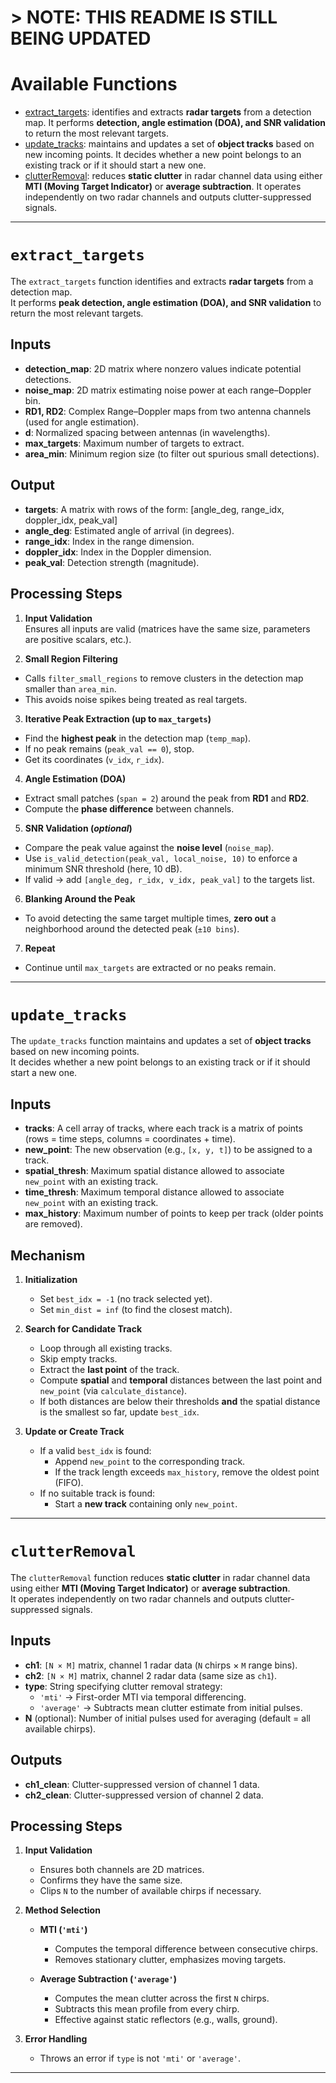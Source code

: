 # > NOTE: THIS README IS STILL BEING UPDATED

# Available Functions

- [extract_targets](#extract_targets): identifies and extracts **radar targets** from a detection map. It performs **detection, angle estimation (DOA), and SNR validation** to return the most relevant targets.
- [update_tracks](#update_tracks): maintains and updates a set of **object tracks** based on new incoming points. It decides whether a new point belongs to an existing track or if it should start a new one.
- [clutterRemoval](#clutterRemoval): reduces **static clutter** in radar channel data using either **MTI (Moving Target Indicator)** or **average subtraction**.  It operates independently on two radar channels and outputs clutter-suppressed signals.
---

# `extract_targets`

The `extract_targets` function identifies and extracts **radar targets** from a detection map.  
It performs **peak detection, angle estimation (DOA), and SNR validation** to return the most relevant targets.

## Inputs
- **detection_map**: 2D matrix where nonzero values indicate potential detections.  
- **noise_map**: 2D matrix estimating noise power at each range–Doppler bin.  
- **RD1, RD2**: Complex Range–Doppler maps from two antenna channels (used for angle estimation).  
- **d**: Normalized spacing between antennas (in wavelengths).  
- **max_targets**: Maximum number of targets to extract.  
- **area_min**: Minimum region size (to filter out spurious small detections).  

## Output
- **targets**: A matrix with rows of the form: [angle_deg, range_idx, doppler_idx, peak_val]
- **angle_deg**: Estimated angle of arrival (in degrees).  
- **range_idx**: Index in the range dimension.  
- **doppler_idx**: Index in the Doppler dimension.  
- **peak_val**: Detection strength (magnitude).  

## Processing Steps

1. **Input Validation**  
 Ensures all inputs are valid (matrices have the same size, parameters are positive scalars, etc.).

2. **Small Region Filtering**  
 - Calls `filter_small_regions` to remove clusters in the detection map smaller than `area_min`.  
 - This avoids noise spikes being treated as real targets.  

3. **Iterative Peak Extraction (up to `max_targets`)**
 - Find the **highest peak** in the detection map (`temp_map`).  
 - If no peak remains (`peak_val == 0`), stop.  
 - Get its coordinates (`v_idx`, `r_idx`).  

4. **Angle Estimation (DOA)**
 - Extract small patches (`span = 2`) around the peak from **RD1** and **RD2**.  
 - Compute the **phase difference** between channels.  

5. **SNR Validation (_optional_)**
 - Compare the peak value against the **noise level** (`noise_map`).  
 - Use `is_valid_detection(peak_val, local_noise, 10)` to enforce a minimum SNR threshold (here, 10 dB).  
 - If valid → add `[angle_deg, r_idx, v_idx, peak_val]` to the targets list.  

6. **Blanking Around the Peak**
 - To avoid detecting the same target multiple times, **zero out** a neighborhood around the detected peak (`±10 bins`).  

7. **Repeat**  
 - Continue until `max_targets` are extracted or no peaks remain.  

---

# `update_tracks`

The `update_tracks` function maintains and updates a set of **object tracks** based on new incoming points.  
It decides whether a new point belongs to an existing track or if it should start a new one.  

## Inputs
- **tracks**: A cell array of tracks, where each track is a matrix of points (rows = time steps, columns = coordinates + time).  
- **new_point**: The new observation (e.g., `[x, y, t]`) to be assigned to a track.  
- **spatial_thresh**: Maximum spatial distance allowed to associate `new_point` with an existing track.  
- **time_thresh**: Maximum temporal distance allowed to associate `new_point` with an existing track.  
- **max_history**: Maximum number of points to keep per track (older points are removed).  

## Mechanism

1. **Initialization**
   - Set `best_idx = -1` (no track selected yet).  
   - Set `min_dist = inf` (to find the closest match).  

2. **Search for Candidate Track**
   - Loop through all existing tracks.  
   - Skip empty tracks.  
   - Extract the **last point** of the track.  
   - Compute **spatial** and **temporal** distances between the last point and `new_point` (via `calculate_distance`).  
   - If both distances are below their thresholds **and** the spatial distance is the smallest so far, update `best_idx`.  

3. **Update or Create Track**
   - If a valid `best_idx` is found:
     - Append `new_point` to the corresponding track.  
     - If the track length exceeds `max_history`, remove the oldest point (FIFO).  
   - If no suitable track is found:
     - Start a **new track** containing only `new_point`.  

---

# `clutterRemoval`

The `clutterRemoval` function reduces **static clutter** in radar channel data using either **MTI (Moving Target Indicator)** or **average subtraction**.  
It operates independently on two radar channels and outputs clutter-suppressed signals.


## Inputs
- **ch1**: `[N × M]` matrix, channel 1 radar data (`N` chirps × `M` range bins).  
- **ch2**: `[N × M]` matrix, channel 2 radar data (same size as `ch1`).  
- **type**: String specifying clutter removal strategy:  
  - `'mti'` → First-order MTI via temporal differencing.  
  - `'average'` → Subtracts mean clutter estimate from initial pulses.  
- **N** (optional): Number of initial pulses used for averaging (default = all available chirps).  


## Outputs
- **ch1_clean**: Clutter-suppressed version of channel 1 data.  
- **ch2_clean**: Clutter-suppressed version of channel 2 data.

## Processing Steps

1. **Input Validation**
   - Ensures both channels are 2D matrices.  
   - Confirms they have the same size.  
   - Clips `N` to the number of available chirps if necessary.  

2. **Method Selection**
   - **MTI (`'mti'`)**  
     - Computes the temporal difference between consecutive chirps. 
     - Removes stationary clutter, emphasizes moving targets.  

   - **Average Subtraction (`'average'`)**  
     - Computes the mean clutter across the first `N` chirps.  
     - Subtracts this mean profile from every chirp.  
     - Effective against static reflectors (e.g., walls, ground).  

3. **Error Handling**
   - Throws an error if `type` is not `'mti'` or `'average'`.  

---
